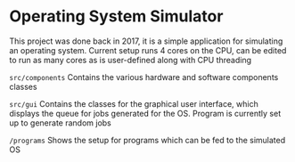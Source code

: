 # Operating System Simulator
This project was done back in 2017, it is a simple application for simulating an operating system. Current setup runs 4 cores on the CPU, can be edited to run as many cores as is user-defined along with CPU threading

`src/components` 
Contains the various hardware and software components classes

`src/gui`
Contains the classes for the graphical user interface, which displays the queue for jobs generated for the OS. Program is currently set up to generate random jobs

`/programs`
Shows the setup for programs which can be fed to the simulated OS 

